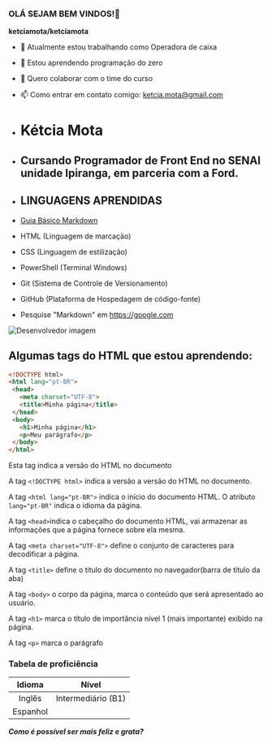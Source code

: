 ### OLÁ SEJAM BEM VINDOS!👋

**ketciamota/ketciamota** 

- 🔭 Atualmente estou trabalhando como Operadora de caixa
- 🌱 Estou aprendendo programação do zero
- 👯 Quero colaborar com o time do curso
- 📫 Como entrar em contato comigo: ketcia.mota@gmail.com

- # Kétcia Mota 
- ## Cursando Programador de Front End no SENAI unidade Ipiranga, em parceria com a Ford.
- ## LINGUAGENS APRENDIDAS
- [Guia Básico Markdown](https://docs.pipz.com/central-de-ajuda/learning-center/guia-basico-de-markdown#open)
- HTML (Linguagem de marcação)
- CSS (Linguagem de estilização)
- PowerShell (Terminal Windows)
- Git (Sistema de Controle de Versionamento)
- GitHub (Plataforma de Hospedagem de código-fonte)
- Pesquise "Markdown" em <https://google.com> <!-- Link direto, sem texto -->

![Desenvolvedor imagem](https://encrypted-tbn0.gstatic.com/images?q=tbn:ANd9GcTRxsT88smOmuO8VBhzM2wToBzh4BGLisKu5UjbKD3MjqmuemJu0fWqHskFDg&s)

## Algumas tags do HTML que estou aprendendo:
```html
<!DOCTYPE html>
<html lang="pt-BR">
 <head>
   <meta charset="UTF-8">
   <title>Minha página</title>
 </head>
 <body>
   <h1>Minha página</h1>
   <p>Meu parágrafo</p>
 </body>
</html>
```

Esta tag indica a versão do HTML no documento

A tag `<!DOCTYPE html>` indica a versão a versão do HTML no documento.

A tag `<html lang="pt-BR">` indica o início do documento HTML. O atributo
`lang="pt-BR"` indica o idioma da página.

A tag `<head>`indica o cabeçalho do documento HTML, vai armazenar as informações que a página
fornece sobre ela mesma.

A tag `<meta charset="UTF-8">` define o conjunto de caracteres para decodificar a página.

A tag `<title>` define o titulo do documento no navegador(barra de título da aba)

A tag `<body>` o corpo da página, marca o conteúdo que será apresentado ao usuário.

A tag `<h1>` marca o título de importância nível 1 (mais importante) exibido na página.

A tag `<p>` marca o parágrafo

### Tabela de proficiência

Idioma | Nível
:-------: | :-------:
Inglês | Intermediário (B1)
Espanhol |









**_Como é possível ser mais feliz e grata?_**


